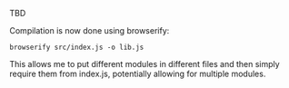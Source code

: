 TBD

Compilation is now done using browserify:

```shell
browserify src/index.js -o lib.js
```

This allows me to put different modules in different files and then simply require
them from index.js, potentially allowing for multiple modules.
